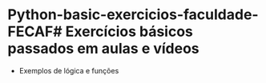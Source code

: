 # Python-basic-exercicios-faculdade-FECAF# Exercícios básicos passados em aulas e vídeos

- Exemplos de lógica e funções


